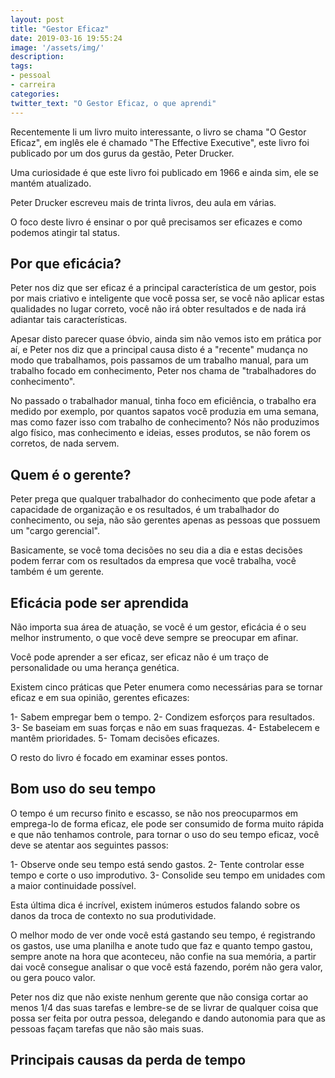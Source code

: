 ```yaml
---
layout: post
title: "Gestor Eficaz"
date: 2019-03-16 19:55:24
image: '/assets/img/'
description:
tags:
- pessoal
- carreira
categories:
twitter_text: "O Gestor Eficaz, o que aprendi"
---
```


Recentemente li um livro muito interessante, o livro se chama "O Gestor Eficaz", em inglês ele é chamado "The Effective Executive", este livro foi publicado por um dos gurus da gestão, Peter Drucker.

Uma curiosidade é que este livro foi publicado em 1966 e ainda sim, ele se mantém atualizado.

Peter Drucker escreveu mais de trinta livros, deu aula em várias.

O foco deste livro é ensinar o por quê precisamos ser eficazes e como podemos atingir tal status.

## Por que eficácia?

Peter nos diz que ser eficaz é a principal característica de um gestor, pois por mais criativo e inteligente que você possa ser, se você não aplicar estas qualidades no lugar correto, você não irá obter resultados e de nada irá adiantar tais características.

Apesar disto parecer quase óbvio, ainda sim não vemos isto em prática por aí, e Peter nos diz que a principal causa disto é a "recente" mudança no modo que trabalhamos, pois passamos de um trabalho manual, para um trabalho focado em conhecimento, Peter nos chama de "trabalhadores do conhecimento".

No passado o trabalhador manual, tinha foco em eficiência, o trabalho era medido por exemplo, por quantos sapatos você produzia em uma semana, mas como fazer isso com trabalho de conhecimento? Nós não produzimos algo físico, mas conhecimento e ideias, esses produtos, se não forem os corretos, de nada servem.

## Quem é o gerente?

Peter prega que qualquer trabalhador do conhecimento que pode afetar a capacidade de organização e os resultados, é um trabalhador do conhecimento, ou seja, não são gerentes apenas as pessoas que possuem um "cargo gerencial".

Basicamente, se você toma decisões no seu dia a dia e estas decisões podem ferrar com os resultados da empresa que você trabalha, você também é um gerente.

## Eficácia pode ser aprendida

Não importa sua área de atuação, se você é um gestor, eficácia é o seu melhor instrumento, o que você deve sempre se preocupar em afinar.

Você pode aprender a ser eficaz, ser eficaz não é um traço de personalidade ou uma herança genética.

Existem cinco práticas que Peter enumera como necessárias para se tornar eficaz e em sua opinião, gerentes eficazes:

1- Sabem empregar bem o tempo.
2- Condizem esforços para resultados.
3- Se baseiam em suas forças e não em suas fraquezas.
4- Estabelecem e mantêm prioridades.
5- Tomam decisões eficazes.

O resto do livro é focado em examinar esses pontos.

## Bom uso do seu tempo

O tempo é um recurso finito e escasso, se não nos preocuparmos em emprega-lo de forma eficaz, ele pode ser consumido de forma muito rápida e que não tenhamos controle, para tornar o uso do seu tempo eficaz, você deve se atentar aos seguintes passos:

1- Observe onde seu tempo está sendo gastos.
2- Tente controlar esse tempo e corte o uso improdutivo.
3- Consolide seu tempo em unidades com a maior continuidade possível.

Esta última dica é incrível, existem inúmeros estudos falando sobre os danos da troca de contexto no sua produtividade.

O melhor modo de ver onde você está gastando seu tempo, é registrando os gastos, use uma planilha e anote tudo que faz e quanto tempo gastou, sempre anote na hora que aconteceu, não confie na sua memória, a partir dai você consegue analisar o que você está fazendo, porém não gera valor, ou gera pouco valor.

Peter nos diz que não existe nenhum gerente que não consiga cortar ao menos 1/4 das suas tarefas e lembre-se de se livrar de qualquer coisa que possa ser feita por outra pessoa, delegando e dando autonomia para que as pessoas façam tarefas que não são mais suas.

## Principais causas da perda de tempo
